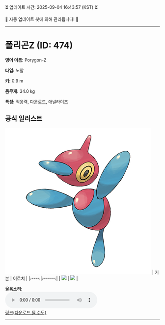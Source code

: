 
⏳ 업데이트 시간: 2025-09-04 16:43:57 (KST) ⏳

🤖 자동 업데이트 봇에 의해 관리됩니다! 🤖

---

# 폴리곤Z (ID: 474)
**영어 이름:** Porygon-Z

**타입:** 노말

**키:** 0.9 m

**몸무게:** 34.0 kg

**특성:** 적응력, 다운로드, 애널라이즈

## 공식 일러스트
![](https://raw.githubusercontent.com/PokeAPI/sprites/master/sprites/pokemon/other/official-artwork/474.png)
| 기본 | 이로치 |
|:----:|:------:|
| <img src="http://play.pokemonshowdown.com/sprites/ani/porygon-z.gif" width="200"> | <img src="http://play.pokemonshowdown.com/sprites/ani-shiny/porygon-z.gif" width="200"> |

**울음소리:**<br><audio controls src="https://raw.githubusercontent.com/PokeAPI/cries/main/cries/pokemon/latest/474.ogg"></audio><br> [링크(다운로드 될 수도)](https://raw.githubusercontent.com/PokeAPI/cries/main/cries/pokemon/latest/474.ogg)


---

